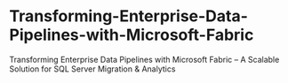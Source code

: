 # Transforming-Enterprise-Data-Pipelines-with-Microsoft-Fabric
Transforming Enterprise Data Pipelines with Microsoft Fabric – A Scalable Solution for SQL Server Migration &amp; Analytics
